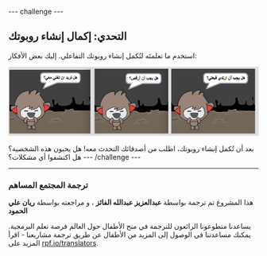 --- challenge ---

## التحدي: إكمال إنشاء روبوتك

استخدم ما تعلمتَه لتُكمل إنشاء روبوتك التفاعلي. إليك بعض الأفكار:

![أفكار الروبوت](images/chatbot-ideas.png)

بعد أن تُكمل إنشاء روبوتك، اطلب من أصدقائك التحدث معه! هل يحبون هذه الشخصية؟ هل اكتشفوا أي مشكلات؟ --- /challenge ---
***
### ترجمة المجتمع المساهم

هذا المشروع تم ترجمة بواسطة **عبدالعزيز عبدالله الفائز** ، و مراجعته بواسطة **ريان علي الحمود**

 يساعدنا متطوعونا الرائعون للترجمة في منح الأطفال حول العالم فرصة تعلم البرمجية. يمكنك مساعدتنا في الوصول إلى المزيد من الأطفال عن طريق ترجمة مشاريعنا - اقرأ المزيد على [rpf.io/translators](https://rpf.io/translators).
